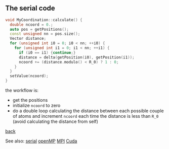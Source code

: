 ## The serial code

```c++
void MyCoordination::calculate() {
  double ncoord = 0.;
  auto pos = getPositions();
  const unsigned nn = pos.size();
  Vector distance;
  for (unsigned int i0 = 0; i0 < nn; ++i0) {
    for (unsigned int i1 = 0; i1 < nn; ++i1) {
      if (i0 == i1) {continue;}
      distance = delta(getPosition(i0), getPosition(i1));
      ncoord += (distance.modulo() < R_0) ? 1 : 0;
    }
  }
  setValue(ncoord);
}
```
the workflow is:
- get the positions
- initialize `ncoord` to zero
- do a double loop calculating the distance between each possible couple of atoms
and increment `ncoord` each time the distance is less than `R_0`
(avoid calculating the distance from self)

[back](Readme.md)

See also:
[serial](Readme_Serial.md) [openMP](Readme_OMP.md) [MPI](Readme_MPI.md) [Cuda](Readme_CUDA.md)
